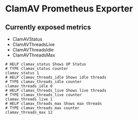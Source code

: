 # ClamAV Prometheus Exporter

## Currently exposed metrics

- ClamAVStatus
- ClamAVThreadsLive
- ClamAVThreadsIdle
- ClamAVThreadsMax

``` 
# HELP clamav_status Shows UP Status
# TYPE clamav_status counter
clamav_status 1
# HELP clamav_threads_idle Shows idle threads
# TYPE clamav_threads_idle counter
clamav_threads_idle 0
# HELP clamav_threads_live Shows live threads
# TYPE clamav_threads_live counter
clamav_threads_live 1
# HELP clamav_threads_max Shows max threads
# TYPE clamav_threads_max counter
clamav_threads_max 12
```
